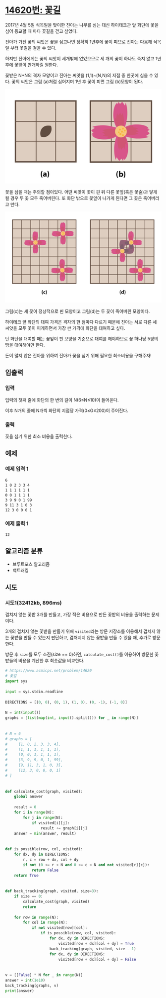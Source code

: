 # [14620번: 꽃길](https://www.acmicpc.net/problem/14620)

2017년 4월 5일 식목일을 맞이한 진아는 나무를 심는 대신 하이테크관 앞 화단에 꽃을 심어 등교할 때 마다 꽃길을 걷고 싶었다.

진아가 가진 꽃의 씨앗은 꽃을 심고나면 정확히 1년후에 꽃이 피므로 진아는 다음해 식목일 부터 꽃길을 걸을 수 있다.

하지만 진아에게는 꽃의 씨앗이 세개밖에 없었으므로 세 개의 꽃이 하나도 죽지 않고 1년후에 꽃잎이 만개하길 원한다.

꽃밭은 N*N의 격자 모양이고 진아는 씨앗을 (1,1)~(N,N)의 지점 중 한곳에 심을 수 있다. 꽃의 씨앗은 그림 (a)처럼 심어지며 1년 후 꽃이 피면 그림 (b)모양이 된다.

![img.png](14620_1.png)

꽃을 심을 때는 주의할 점이있다. 어떤 씨앗이 꽃이 핀 뒤 다른 꽃잎(혹은 꽃술)과 닿게 될 경우 두 꽃 모두 죽어버린다. 또 화단 밖으로 꽃잎이 나가게 된다면 그 꽃은 죽어버리고 만다.

![img.png](14620_2.png)

그림(c)는 세 꽃이 정상적으로 핀 모양이고 그림(d)는 두 꽃이 죽어버린 모양이다.

하이테크 앞 화단의 대여 가격은 격자의 한 점마다 다르기 때문에 진아는 서로 다른 세 씨앗을 모두 꽃이 피게하면서 가장 싼 가격에 화단을 대여하고 싶다.

단 화단을 대여할 때는 꽃잎이 핀 모양을 기준으로 대여를 해야하므로 꽃 하나당 5평의 땅을 대여해야만 한다.

돈이 많지 않은 진아를 위하여 진아가 꽃을 심기 위해 필요한 최소비용을 구해주자!

## 입출력

### 입력

입력의 첫째 줄에 화단의 한 변의 길이 N(6≤N≤10)이 들어온다.

이후 N개의 줄에 N개씩 화단의 지점당 가격(0≤G≤200)이 주어진다.

### 출력

꽃을 심기 위한 최소 비용을 출력한다.

## 예제

### 예제 입력 1

```text
6
1 0 2 3 3 4
1 1 1 1 1 1
0 0 1 1 1 1
3 9 9 0 1 99
9 11 3 1 0 3
12 3 0 0 0 1
```

### 예제 출력 1

```text
12
```

## 알고리즘 분류

- 브루트포스 알고리즘
- 백트래킹

## 시도

### 시도1(32412kb, 896ms)

겹치지 않는 꽃밭 3개를 만들고, 가장 적은 비용으로 만든 꽃밭의 비용을 출력하는 문제이다.

3개의 겹치지 않는 꽃밭을 만들기 위해 `visited`라는 방문 저장소를 이용해서 겹치지 않는 꽃밭을 만들 수 있는지 판단하고,
겹쳐지지 않는 꽃밭을 만들 수 있을 때, 추가로 방문한다.

방문 후 `size`를 모두 소진(size == 0)하면, `calculate_cost()`를 이용하여 방문한 꽃밭들의 비용을 계산한 후 최솟값을 비교한다.

```python
# https://www.acmicpc.net/problem/14620
# 꽃길
import sys

input = sys.stdin.readline

DIRECTIONS = [(0, 0), (0, 1), (1, 0), (0, -1), (-1, 0)]

N = int(input())
graphs = [list(map(int, input().split())) for _ in range(N)]


# N = 6
# graphs = [
#     [1, 0, 2, 3, 3, 4],
#     [1, 1, 1, 1, 1, 1],
#     [0, 0, 1, 1, 1, 1],
#     [3, 9, 9, 0, 1, 99],
#     [9, 11, 3, 1, 0, 3],
#     [12, 3, 0, 0, 0, 1]
# ]


def calculate_cost(graph, visited):
    global answer

    result = 0
    for i in range(N):
        for j in range(N):
            if visited[i][j]:
                result += graph[i][j]
    answer = min(answer, result)


def is_possible(row, col, visited):
    for dx, dy in DIRECTIONS:
        r, c = row + dx, col + dy
        if not (0 <= r < N and 0 <= c < N and not visited[r][c]):
            return False
    return True


def back_tracking(graph, visited, size=3):
    if size == 0:
        calculate_cost(graph, visited)
        return

    for row in range(N):
        for col in range(N):
            if not visited[row][col]:
                if is_possible(row, col, visited):
                    for dx, dy in DIRECTIONS:
                        visited[row + dx][col + dy] = True
                    back_tracking(graph, visited, size - 1)
                    for dx, dy in DIRECTIONS:
                        visited[row + dx][col + dy] = False


v = [[False] * N for _ in range(N)]
answer = int(1e10)
back_tracking(graphs, v)
print(answer)
```